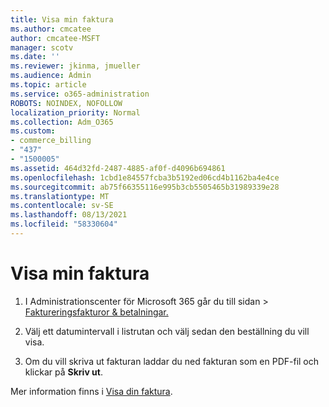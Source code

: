 ```yaml
---
title: Visa min faktura
ms.author: cmcatee
author: cmcatee-MSFT
manager: scotv
ms.date: ''
ms.reviewer: jkinma, jmueller
ms.audience: Admin
ms.topic: article
ms.service: o365-administration
ROBOTS: NOINDEX, NOFOLLOW
localization_priority: Normal
ms.collection: Adm_O365
ms.custom:
- commerce_billing
- "437"
- "1500005"
ms.assetid: 464d32fd-2487-4885-af0f-d4096b694861
ms.openlocfilehash: 1cbd1e84557fcba3b5192ed06cd4b1162ba4e4ce
ms.sourcegitcommit: ab75f66355116e995b3cb5505465b31989339e28
ms.translationtype: MT
ms.contentlocale: sv-SE
ms.lasthandoff: 08/13/2021
ms.locfileid: "58330604"
---
```

# <a name="view-my-bill-or-invoice"></a>Visa min faktura

1. I Administrationscenter för Microsoft 365 går du till  sidan \> [Faktureringsfakturor & betalningar.](https://go.microsoft.com/fwlink/p/?linkid=848039)

2. Välj ett datumintervall i listrutan och välj sedan den beställning du vill visa.

3. Om du vill skriva ut fakturan laddar du ned fakturan som en PDF-fil och klickar på **Skriv ut**.

Mer information finns i [Visa din faktura](https://docs.microsoft.com/microsoft-365/commerce/billing-and-payments/view-your-bill-or-invoice).
